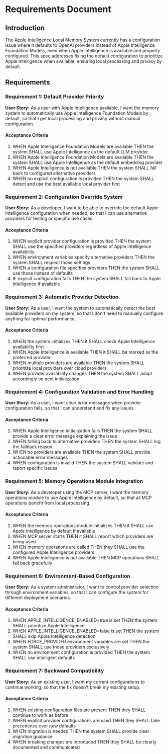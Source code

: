 # Requirements Document

## Introduction

The Apple Intelligence Local Memory System currently has a configuration issue where it defaults to OpenAI providers instead of Apple Intelligence Foundation Models, even when Apple Intelligence is available and properly configured. This spec addresses fixing the default configuration to prioritize Apple Intelligence when available, ensuring local processing and privacy by default.

## Requirements

### Requirement 1: Default Provider Priority

**User Story:** As a user with Apple Intelligence available, I want the memory system to automatically use Apple Intelligence Foundation Models by default, so that I get local processing and privacy without manual configuration.

#### Acceptance Criteria

1. WHEN Apple Intelligence Foundation Models are available THEN the system SHALL use Apple Intelligence as the default LLM provider
2. WHEN Apple Intelligence Foundation Models are available THEN the system SHALL use Apple Intelligence as the default embedding provider
3. WHEN Apple Intelligence is not available THEN the system SHALL fall back to configured alternative providers
4. WHEN no explicit configuration is provided THEN the system SHALL detect and use the best available local provider first

### Requirement 2: Configuration Override System

**User Story:** As a developer, I want to be able to override the default Apple Intelligence configuration when needed, so that I can use alternative providers for testing or specific use cases.

#### Acceptance Criteria

1. WHEN explicit provider configuration is provided THEN the system SHALL use the specified providers regardless of Apple Intelligence availability
2. WHEN environment variables specify alternative providers THEN the system SHALL respect those settings
3. WHEN a configuration file specifies providers THEN the system SHALL use those instead of defaults
4. IF explicit configuration fails THEN the system SHALL fall back to Apple Intelligence if available

### Requirement 3: Automatic Provider Detection

**User Story:** As a user, I want the system to automatically detect the best available providers on my system, so that I don't need to manually configure anything for optimal performance.

#### Acceptance Criteria

1. WHEN the system initializes THEN it SHALL check Apple Intelligence availability first
2. WHEN Apple Intelligence is available THEN it SHALL be marked as the preferred provider
3. WHEN multiple providers are available THEN the system SHALL prioritize local providers over cloud providers
4. WHEN provider availability changes THEN the system SHALL adapt accordingly on next initialization

### Requirement 4: Configuration Validation and Error Handling

**User Story:** As a user, I want clear error messages when provider configuration fails, so that I can understand and fix any issues.

#### Acceptance Criteria

1. WHEN Apple Intelligence initialization fails THEN the system SHALL provide a clear error message explaining the issue
2. WHEN falling back to alternative providers THEN the system SHALL log the fallback reason
3. WHEN no providers are available THEN the system SHALL provide actionable error messages
4. WHEN configuration is invalid THEN the system SHALL validate and report specific issues

### Requirement 5: Memory Operations Module Integration

**User Story:** As a developer using the MCP server, I want the memory operations module to use Apple Intelligence by default, so that all MCP operations benefit from local processing.

#### Acceptance Criteria

1. WHEN the memory operations module initializes THEN it SHALL use Apple Intelligence by default if available
2. WHEN MCP server starts THEN it SHALL report which providers are being used
3. WHEN memory operations are called THEN they SHALL use the configured Apple Intelligence providers
4. WHEN Apple Intelligence is not available THEN MCP operations SHALL fall back gracefully

### Requirement 6: Environment-Based Configuration

**User Story:** As a system administrator, I want to control provider selection through environment variables, so that I can configure the system for different deployment scenarios.

#### Acceptance Criteria

1. WHEN APPLE_INTELLIGENCE_ENABLED=true is set THEN the system SHALL prioritize Apple Intelligence
2. WHEN APPLE_INTELLIGENCE_ENABLED=false is set THEN the system SHALL skip Apple Intelligence detection
3. WHEN FORCE_PROVIDER environment variables are set THEN the system SHALL use those providers exclusively
4. WHEN no environment configuration is provided THEN the system SHALL use intelligent defaults

### Requirement 7: Backward Compatibility

**User Story:** As an existing user, I want my current configurations to continue working, so that the fix doesn't break my existing setup.

#### Acceptance Criteria

1. WHEN existing configuration files are present THEN they SHALL continue to work as before
2. WHEN explicit provider configurations are used THEN they SHALL take precedence over new defaults
3. WHEN migration is needed THEN the system SHALL provide clear migration guidance
4. WHEN breaking changes are introduced THEN they SHALL be clearly documented and communicated